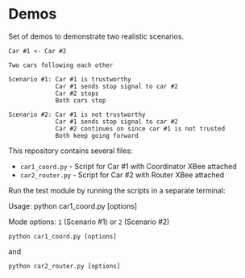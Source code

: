 # Demos

Set of demos to demonstrate two realistic scenarios.

```
Car #1 <- Car #2

Two cars following each other

Scenario #1: Car #1 is trustworthy
             Car #1 sends stop signal to car #2
             Car #2 stops
             Both cars stop
              
Scenario #2: Car #1 is not trustworthy
             Car #1 sends stop signal to car #2
             Car #2 continues on since car #1 is not trusted
             Both keep going forward
```

This repository contains several files:

* `car1_coord.py` - Script for Car #1 with Coordinator XBee attached
* `car2_router.py` - Script for Car #2 with Router XBee attached

Run the test module by running the scripts in a separate terminal:

Usage: python car1_coord.py [options]

Mode options: `1` (Scenario #1) or `2` (Scenario #2)

```
python car1_coord.py [options]
```

and

```
python car2_router.py [options]
```


